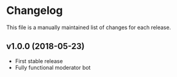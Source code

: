 # Changelog

This file is a manually maintained list of changes for each release.

## v1.0.0 (2018-05-23)

- First stable release
- Fully functional moderator bot

